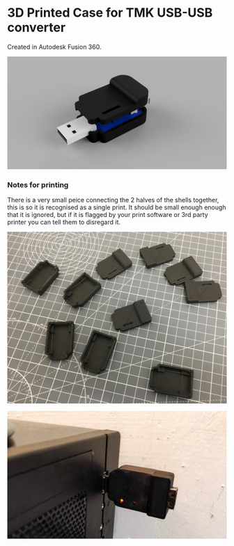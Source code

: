# 3D Printed Case for TMK USB-USB converter

Created in Autodesk Fusion 360.

![3D Case Render](images/model_render.png)


### Notes for printing

There is a very small peice connecting the 2 halves of the shells together, this is so it is recognised as a single print.  It should be small enough enough that it is ignored, but if it is flagged by your print software or 3rd party printer you can tell them to disregard it.

![Printed Cases](images/printed.jpg)

![In use](images/finished.jpg)